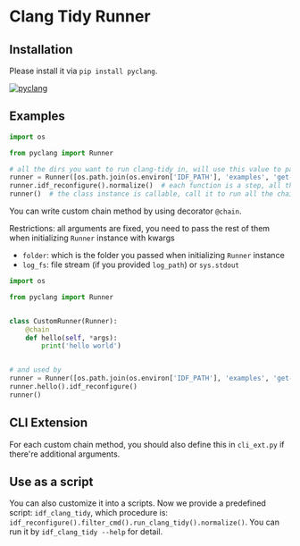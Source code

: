 # Clang Tidy Runner

## Installation

Please install it via `pip install pyclang`.

[![pyclang](https://img.shields.io/pypi/v/pyclang?color=green&label=pyclang)](https://pypi.org/project/pyclang/)

## Examples

```python
import os

from pyclang import Runner

# all the dirs you want to run clang-tidy in, will use this value to pass to all chained methods automatically
runner = Runner([os.path.join(os.environ['IDF_PATH'], 'examples', 'get-started', 'hello_world')])
runner.idf_reconfigure().normalize()  # each function is a step, all these steps are chainable
runner()  # the class instance is callable, call it to run all the chained methods
```

You can write custom chain method by using decorator `@chain`.

Restrictions: all arguments are fixed, you need to pass the rest of them when initializing `Runner` instance with kwargs

- `folder`: which is the folder you passed when initializing `Runner` instance
- `log_fs`: file stream (if you provided `log_path`) or `sys.stdout`

```python
import os

from pyclang import Runner


class CustomRunner(Runner):
    @chain
    def hello(self, *args):
        print('hello world')


# and used by
runner = Runner([os.path.join(os.environ['IDF_PATH'], 'examples', 'get-started', 'hello_world')])
runner.hello().idf_reconfigure()
runner()
```

## CLI Extension

For each custom chain method, you should also define this in `cli_ext.py` if there're additional arguments.

## Use as a script

You can also customize it into a scripts. Now we provide a predefined script: `idf_clang_tidy`, which procedure
is: `idf_reconfigure().filter_cmd().run_clang_tidy().normalize()`. You can run it by `idf_clang_tidy --help` for detail.
